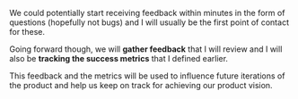 We could potentially start receiving feedback within minutes in the form of questions (hopefully not bugs) and I will usually be the first point of contact for these.

Going forward though, we will **gather feedback** that I will review and I will also be **tracking the success metrics** that I defined earlier.

This feedback and the metrics will be used to influence future iterations of the product and help us keep on track for achieving our product vision.
